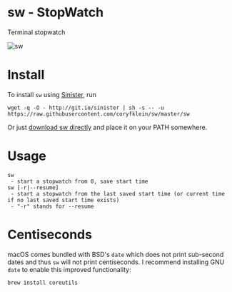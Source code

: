 # sw - <b>S</b>top<b>W</b>atch
Terminal stopwatch

![sw](https://user-images.githubusercontent.com/3503322/27500360-820c3b8e-5825-11e7-88fe-27bd8976c5c5.gif)

# Install

To install `sw` using [Sinister](https://github.com/jamesqo/sinister), run

    wget -q -O - http://git.io/sinister | sh -s -- -u https://raw.githubusercontent.com/coryfklein/sw/master/sw

Or just [download sw directly](https://raw.githubusercontent.com/coryfklein/sw/master/sw) and place it on your PATH somewhere.

# Usage

    sw
     - start a stopwatch from 0, save start time
    sw [-r|--resume]
     - start a stopwatch from the last saved start time (or current time if no last saved start time exists)
     - "-r" stands for --resume

# Centiseconds

macOS comes bundled with BSD's `date` which does not print sub-second dates and thus `sw` will not print centiseconds. I recommend installing GNU `date` to enable this improved functionality:

    brew install coreutils
